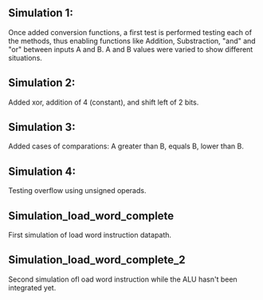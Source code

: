 ## Simulation 1:
Once added conversion functions, a first test is performed testing each of the methods, thus enabling functions like Addition, Substraction, "and" and "or" between inputs A and B. A and B values were varied to show different situations.

## Simulation 2:
Added xor, addition of 4 (constant), and shift left of 2 bits.

## Simulation 3:
Added cases of comparations: A greater than B, equals B, lower than B.

## Simulation 4:
Testing overflow using unsigned operads.

## Simulation_load_word_complete
First simulation of load word instruction datapath.

## Simulation_load_word_complete_2
Second simulation ofl oad word instruction while the ALU hasn't been integrated yet. 